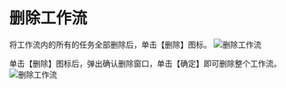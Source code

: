 # 删除工作流 #
将工作流内的所有的任务全部删除后，单击【删除】图标。
![删除工作流](https://i.imgur.com/yH80vVv.png)

单击【删除】图标后，弹出确认删除窗口，单击【确定】即可删除整个工作流。
![删除工作流](https://i.imgur.com/XrDd5nJ.png)